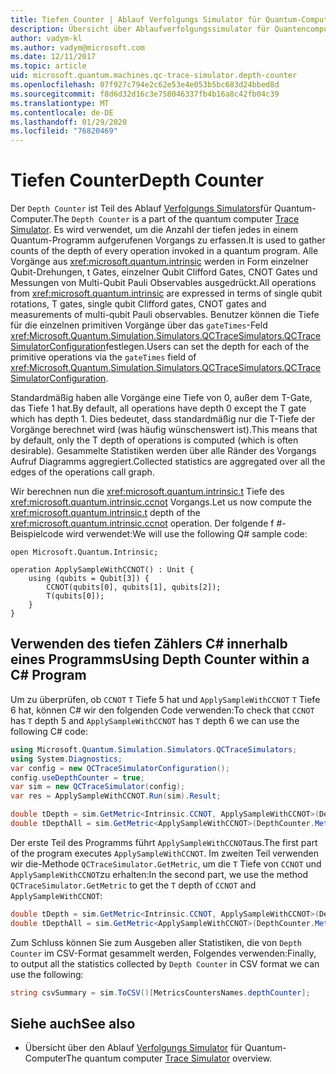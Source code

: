 ```yaml
---
title: Tiefen Counter | Ablauf Verfolgungs Simulator für Quantum-Computer | Microsoft-Dokumentation
description: Übersicht über Ablaufverfolgungssimulator für Quantencomputer
author: vadym-kl
ms.author: vadym@microsoft.com
ms.date: 12/11/2017
ms.topic: article
uid: microsoft.quantum.machines.qc-trace-simulator.depth-counter
ms.openlocfilehash: 07f927c794e2c62e53e4e053b5bc683d24bbed8d
ms.sourcegitcommit: f8d6d32d16c3e758046337fb4b16a8c42fb04c39
ms.translationtype: MT
ms.contentlocale: de-DE
ms.lasthandoff: 01/29/2020
ms.locfileid: "76820469"
---
```

# <a name="depth-counter"></a><span data-ttu-id="ca659-103">Tiefen Counter</span><span class="sxs-lookup"><span data-stu-id="ca659-103">Depth Counter</span></span>

<span data-ttu-id="ca659-104">Der `Depth Counter` ist Teil des Ablauf [Verfolgungs Simulators](xref:microsoft.quantum.machines.qc-trace-simulator.intro)für Quantum-Computer.</span><span class="sxs-lookup"><span data-stu-id="ca659-104">The `Depth Counter` is a part of the quantum computer [Trace Simulator](xref:microsoft.quantum.machines.qc-trace-simulator.intro).</span></span>
<span data-ttu-id="ca659-105">Es wird verwendet, um die Anzahl der tiefen jedes in einem Quantum-Programm aufgerufenen Vorgangs zu erfassen.</span><span class="sxs-lookup"><span data-stu-id="ca659-105">It is used to gather counts of the depth of every operation invoked in a quantum program.</span></span> <span data-ttu-id="ca659-106">Alle Vorgänge aus <xref:microsoft.quantum.intrinsic> werden in Form einzelner Qubit-Drehungen, t Gates, einzelner Qubit Clifford Gates, CNOT Gates und Messungen von Multi-Qubit Pauli Observables ausgedrückt.</span><span class="sxs-lookup"><span data-stu-id="ca659-106">All operations from <xref:microsoft.quantum.intrinsic> are expressed in terms of single qubit rotations, T gates, single qubit Clifford gates, CNOT gates and measurements of multi-qubit Pauli observables.</span></span> <span data-ttu-id="ca659-107">Benutzer können die Tiefe für die einzelnen primitiven Vorgänge über das `gateTimes`-Feld <xref:Microsoft.Quantum.Simulation.Simulators.QCTraceSimulators.QCTraceSimulatorConfiguration>festlegen.</span><span class="sxs-lookup"><span data-stu-id="ca659-107">Users can set the depth for each of the primitive operations via the `gateTimes` field of <xref:Microsoft.Quantum.Simulation.Simulators.QCTraceSimulators.QCTraceSimulatorConfiguration>.</span></span>

<span data-ttu-id="ca659-108">Standardmäßig haben alle Vorgänge eine Tiefe von 0, außer dem T-Gate, das Tiefe 1 hat.</span><span class="sxs-lookup"><span data-stu-id="ca659-108">By default, all operations have depth 0 except the T gate which has depth 1.</span></span> <span data-ttu-id="ca659-109">Dies bedeutet, dass standardmäßig nur die T-Tiefe der Vorgänge berechnet wird (was häufig wünschenswert ist).</span><span class="sxs-lookup"><span data-stu-id="ca659-109">This means that by default, only the T depth of operations is computed (which is often desirable).</span></span> <span data-ttu-id="ca659-110">Gesammelte Statistiken werden über alle Ränder des Vorgangs Aufruf Diagramms aggregiert.</span><span class="sxs-lookup"><span data-stu-id="ca659-110">Collected statistics are aggregated over all the edges of the operations call graph.</span></span> 

<span data-ttu-id="ca659-111">Wir berechnen nun die <xref:microsoft.quantum.intrinsic.t> Tiefe des <xref:microsoft.quantum.intrinsic.ccnot> Vorgangs.</span><span class="sxs-lookup"><span data-stu-id="ca659-111">Let us now compute the <xref:microsoft.quantum.intrinsic.t> depth of the <xref:microsoft.quantum.intrinsic.ccnot> operation.</span></span> <span data-ttu-id="ca659-112">Der folgende f #-Beispielcode wird verwendet:</span><span class="sxs-lookup"><span data-stu-id="ca659-112">We will use the following Q# sample code:</span></span>

```qsharp
open Microsoft.Quantum.Intrinsic;

operation ApplySampleWithCCNOT() : Unit {
    using (qubits = Qubit[3]) {
        CCNOT(qubits[0], qubits[1], qubits[2]);
        T(qubits[0]);
    }
}
```

## <a name="using-depth-counter-within-a-c-program"></a><span data-ttu-id="ca659-113">Verwenden des tiefen Zählers C# innerhalb eines Programms</span><span class="sxs-lookup"><span data-stu-id="ca659-113">Using Depth Counter within a C# Program</span></span>

<span data-ttu-id="ca659-114">Um zu überprüfen, ob `CCNOT` `T` Tiefe 5 hat und `ApplySampleWithCCNOT` `T` Tiefe 6 hat, können C# wir den folgenden Code verwenden:</span><span class="sxs-lookup"><span data-stu-id="ca659-114">To check that `CCNOT` has `T` depth 5 and `ApplySampleWithCCNOT` has `T` depth 6 we can use the following C# code:</span></span>

```csharp 
using Microsoft.Quantum.Simulation.Simulators.QCTraceSimulators;
using System.Diagnostics;
var config = new QCTraceSimulatorConfiguration();
config.useDepthCounter = true;
var sim = new QCTraceSimulator(config);
var res = ApplySampleWithCCNOT.Run(sim).Result;

double tDepth = sim.GetMetric<Intrinsic.CCNOT, ApplySampleWithCCNOT>(DepthCounter.Metrics.Depth);
double tDepthAll = sim.GetMetric<ApplySampleWithCCNOT>(DepthCounter.Metrics.Depth);
```

<span data-ttu-id="ca659-115">Der erste Teil des Programms führt `ApplySampleWithCCNOT`aus.</span><span class="sxs-lookup"><span data-stu-id="ca659-115">The first part of the program executes `ApplySampleWithCCNOT`.</span></span> <span data-ttu-id="ca659-116">Im zweiten Teil verwenden wir die-Methode `QCTraceSimulator.GetMetric`, um die `T` Tiefe von `CCNOT` und `ApplySampleWithCCNOT`zu erhalten:</span><span class="sxs-lookup"><span data-stu-id="ca659-116">In the second part, we use the method `QCTraceSimulator.GetMetric` to get the `T` depth of `CCNOT` and `ApplySampleWithCCNOT`:</span></span> 

```csharp
double tDepth = sim.GetMetric<Intrinsic.CCNOT, ApplySampleWithCCNOT>(DepthCounter.Metrics.Depth);
double tDepthAll = sim.GetMetric<ApplySampleWithCCNOT>(DepthCounter.Metrics.Depth);
```

<span data-ttu-id="ca659-117">Zum Schluss können Sie zum Ausgeben aller Statistiken, die von `Depth Counter` im CSV-Format gesammelt werden, Folgendes verwenden:</span><span class="sxs-lookup"><span data-stu-id="ca659-117">Finally, to output all the statistics collected by `Depth Counter` in CSV format we can use the following:</span></span>
```csharp
string csvSummary = sim.ToCSV()[MetricsCountersNames.depthCounter];
```

## <a name="see-also"></a><span data-ttu-id="ca659-118">Siehe auch</span><span class="sxs-lookup"><span data-stu-id="ca659-118">See also</span></span> ##

- <span data-ttu-id="ca659-119">Übersicht über den Ablauf [Verfolgungs Simulator](xref:microsoft.quantum.machines.qc-trace-simulator.intro) für Quantum-Computer</span><span class="sxs-lookup"><span data-stu-id="ca659-119">The quantum computer [Trace Simulator](xref:microsoft.quantum.machines.qc-trace-simulator.intro) overview.</span></span>
